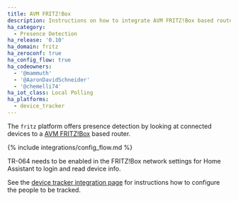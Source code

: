```yaml
---
title: AVM FRITZ!Box
description: Instructions on how to integrate AVM FRITZ!Box based routers into Home Assistant.
ha_category:
  - Presence Detection
ha_release: '0.10'
ha_domain: fritz
ha_zeroconf: true
ha_config_flow: true
ha_codeowners:
  - '@mammuth'
  - '@AaronDavidSchneider'
  - '@chemelli74'
ha_iot_class: Local Polling
ha_platforms:
  - device_tracker
---
```


The `fritz` platform offers presence detection by looking at connected devices to a [AVM FRITZ!Box](https://avm.de/produkte/fritzbox/) based router.

{% include integrations/config_flow.md %}


<div class='note'>
TR-064 needs to be enabled in the FRITZ!Box network settings for Home Assistant to login and read device info.
</div>

See the [device tracker integration page](/integrations/device_tracker/) for instructions how to configure the people to be tracked.
